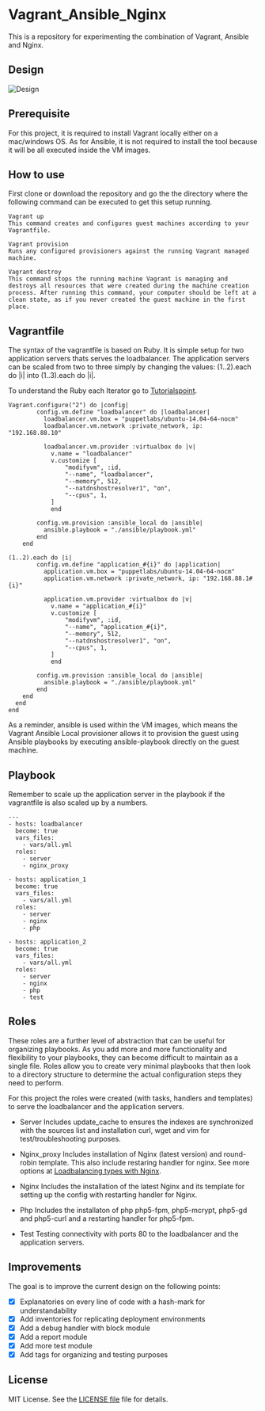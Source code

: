# Vagrant_Ansible_Nginx

This is a repository for experimenting the combination of Vagrant, Ansible and Nginx.

## Design
![Design](https://lh3.googleusercontent.com/XDzGYwN1FIZzW5pAtJJauwuQL9bUGDi5oax2URKPHw7CKUe0KwXonqNU-rrCRFNGXzNMr3db1QE0HW0jvti5H9Y1158AI90Z378R1BqWe_T2XpycwphWVq71PMSUgRKJw3NmNOXx0dfEmhm_GKUSj0Ly3UA97UrpMNS9_p3_dGFo7tuewyOm4Oui8wMj1tyTzunXm5KtIskK4KI-FsQ3-wUuL5Ps8mDIgfEsO_-m8DsIsJNzVLNWgdvfdrXgn89eoTSg8a_MX3aTwC4S8DUkPIeKGpWbaLH-3ptGb6dnY0EyCd6PpsMvtnFUOSN-XzufP6-TCOViCSZbujWZvxvB7tvB0pC2LI8IzMlytZ0vHlBCJP6MVwoa5F8N4PYO4hX1xr4OQ0nhd4O0Jb76mlKZMfmxaKqTwyiI130sw7MNw9iB05Q5xhxnIdzhifdWN9LhBeyjx-57jC-uCSquCuvxsiykcnQT1xqNvfZbPSCLHZ1rNtZgJIM8j8JLjsi0k6svaJUn6yaM0fiEHWujJNeHLCQ2iB_wkkG-G0UFWH9B78aYo_pGl1gh_k9sc4NJMfIiEzB0hBYB9WY4zfyW5zMx_RlqXp8CJAKPBeV4KRe2zrf8LGtgmWE8Glg-2FUTUEHEN0mVqQ1cTfKWoNzGgmiAmR1VoMlzQKHEmWIOI1EJOQPqUg=w1366-h768-no)

## Prerequisite

For this project, it is required to install Vagrant locally either on a mac/windows OS. As for Ansible, it is not required to install the tool because it will be all executed inside the VM images.

## How to use

First clone or download the repository and go the the directory where the following command can be executed to get this setup running. 

```
Vagrant up
This command creates and configures guest machines according to your Vagrantfile.

Vagrant provision
Runs any configured provisioners against the running Vagrant managed machine.

Vagrant destroy
This command stops the running machine Vagrant is managing and destroys all resources that were created during the machine creation process. After running this command, your computer should be left at a clean state, as if you never created the guest machine in the first place.
```
## Vagrantfile
The syntax of the vagrantfile is based on Ruby. It is simple setup for two application servers thats serves the loadbalancer. The application servers can be scaled from two to three simply by changing the values: (1..2).each do |i| into (1..3).each do |i|. 

To understand the Ruby each Iterator go to [Tutorialspoint](https://www.tutorialspoint.com/ruby/ruby_iterators.htm).

```
Vagrant.configure("2") do |config|
        config.vm.define "loadbalancer" do |loadbalancer|
          loadbalancer.vm.box = "puppetlabs/ubuntu-14.04-64-nocm"
          loadbalancer.vm.network :private_network, ip: "192.168.88.10"

          loadbalancer.vm.provider :virtualbox do |v|
            v.name = "loadbalancer"
            v.customize [
                "modifyvm", :id,
                "--name", "loadbalancer",
                "--memory", 512,
                "--natdnshostresolver1", "on",
                "--cpus", 1,
            ]
            end

        config.vm.provision :ansible_local do |ansible|
          ansible.playbook = "./ansible/playbook.yml"
        end
    end

(1..2).each do |i|
        config.vm.define "application_#{i}" do |application|
          application.vm.box = "puppetlabs/ubuntu-14.04-64-nocm"
          application.vm.network :private_network, ip: "192.168.88.1#{i}"

          application.vm.provider :virtualbox do |v|
            v.name = "application_#{i}"
            v.customize [
                "modifyvm", :id,
                "--name", "application_#{i}",
                "--memory", 512,
                "--natdnshostresolver1", "on",
                "--cpus", 1,
            ]
            end

        config.vm.provision :ansible_local do |ansible|
          ansible.playbook = "./ansible/playbook.yml"
        end
    end
  end
end
```
As a reminder, ansible is used within the VM images, which means the Vagrant Ansible Local provisioner allows it to provision the guest using Ansible playbooks by executing ansible-playbook directly on the guest machine.

## Playbook
Remember to scale up the application server in the playbook if the vagrantfile is also scaled up by a numbers. 

```
---
- hosts: loadbalancer
  become: true
  vars_files:
    - vars/all.yml
  roles:
    - server
    - nginx_proxy

- hosts: application_1
  become: true
  vars_files:
    - vars/all.yml
  roles:
    - server
    - nginx
    - php

- hosts: application_2
  become: true
  vars_files:
    - vars/all.yml
  roles:
    - server
    - nginx
    - php
    - test
```

## Roles
These roles are a further level of abstraction that can be useful for organizing playbooks. As you add more and more functionality and flexibility to your playbooks, they can become difficult to maintain as a single file. Roles allow you to create very minimal playbooks that then look to a directory structure to determine the actual configuration steps they need to perform.

For this project the roles were created (with tasks, handlers and templates) to serve the loadbalancer and the application servers. 

- Server
Includes update_cache to ensures the indexes are synchronized with the sources list and installation curl, wget and vim for test/troubleshooting purposes.

- Nginx_proxy
Includes installation of Nginx (latest version) and round-robin template. This also include restaring handler for nginx. 
See more options at [Loadbalancing types with Nginx](http://nginx.org/en/docs/http/load_balancing.html). 

- Nginx
Includes the installation of the latest Nginx and its template for setting up the config with restarting handler for Nginx. 

- Php
Includes the installaton of php php5-fpm, php5-mcrypt, php5-gd and php5-curl and a restarting handler for php5-fpm. 

- Test
Testing connectivity with ports 80 to the loadbalancer and the application servers.  

## Improvements

The goal is to improve the current design on the following points:

- [X] Explanatories on every line of code with a hash-mark for understandability
- [X] Add inventories for replicating deployment environments
- [X] Add a debug handler with block module 
- [X] Add a report module
- [X] Add more test module
- [X] Add tags for organizing and testing purposes

## License

MIT License. See the [LICENSE file](LICENSE) file for details.
